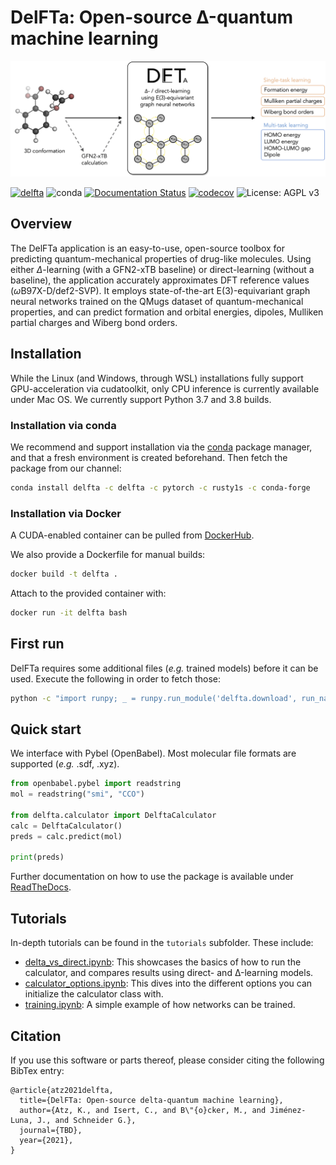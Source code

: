 # DelFTa: Open-source Δ-quantum machine learning
![](docs/delfta_schema.png)

[![delfta](https://github.com/josejimenezluna/delfta/actions/workflows/build.yml/badge.svg)](https://github.com/josejimenezluna/delfta/actions/workflows/build.yml)
![conda](https://anaconda.org/delfta/delfta/badges/installer/conda.svg)
[![Documentation Status](https://readthedocs.org/projects/delfta/badge/?version=latest)](https://delfta.readthedocs.io/en/latest/?badge=latest)
[![codecov](https://codecov.io/gh/josejimenezluna/delfta/branch/master/graph/badge.svg?token=kMkZiUi0DZ)](https://codecov.io/gh/josejimenezluna/delfta)
![License: AGPL v3](https://img.shields.io/badge/License-AGPL%20v3-blue.svg)

## Overview 
The DelFTa application is an easy-to-use, open-source toolbox for predicting quantum-mechanical properties of drug-like molecules. Using either $\Delta$-learning (with a GFN2-xTB baseline) or direct-learning (without a baseline), the application accurately approximates DFT reference values (*ω*B97X-D/def2-SVP). It employs state-of-the-art E(3)-equivariant graph neural networks trained on the QMugs dataset of quantum-mechanical properties, and can predict formation and orbital energies, dipoles, Mulliken partial charges and Wiberg bond orders. 

## Installation

While the Linux (and Windows, through WSL) installations fully support GPU-acceleration via cudatoolkit, only CPU inference is currently available under Mac OS. We currently support Python 3.7 and 3.8 builds.

### Installation via conda

We recommend and support installation via the [conda](https://docs.conda.io/en/latest/miniconda.html) package manager, and that a fresh environment is created beforehand. Then fetch the package from our channel:

```bash
conda install delfta -c delfta -c pytorch -c rusty1s -c conda-forge
```


### Installation via Docker

A CUDA-enabled container can be pulled from [DockerHub](https://hub.docker.com/r/josejimenezluna/delfta). 

We also provide a Dockerfile for manual builds:

```bash
docker build -t delfta . 
```

Attach to the provided container with:

```bash
docker run -it delfta bash
```

## First run

DelFTa requires some additional files (_e.g._ trained models) before it can be used. Execute the following in order to fetch those:

```bash
python -c "import runpy; _ = runpy.run_module('delfta.download', run_name='__main__')"
```

## Quick start

We interface with Pybel (OpenBabel). Most molecular file formats are supported (_e.g._ .sdf, .xyz).

```python
from openbabel.pybel import readstring
mol = readstring("smi", "CCO")

from delfta.calculator import DelftaCalculator
calc = DelftaCalculator()
preds = calc.predict(mol)

print(preds)
```


Further documentation on how to use the package is available under [ReadTheDocs](https://delfta.readthedocs.io/en/latest/).

## Tutorials

In-depth tutorials can be found in the `tutorials` subfolder. These include: 

- [delta_vs_direct.ipynb](tutorials/delta_vs_direct.ipynb): This showcases the basics of how to run the calculator, and compares results using direct- and Δ-learning models. 
- [calculator_options.ipynb](tutorials/calculator_options.ipynb): This dives into the different options you can initialize the calculator class with. 
- [training.ipynb](tutorials/training.ipynb): A simple example of how networks can be trained. 


## Citation

If you use this software or parts thereof, please consider citing the following BibTex entry:

```
@article{atz2021delfta,
  title={DelFTa: Open-source delta-quantum machine learning},
  author={Atz, K., and Isert, C., and B\"{o}cker, M., and Jiménez-Luna, J., and Schneider G.},
  journal={TBD},
  year={2021},
}
```
